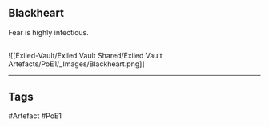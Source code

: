 ## Blackheart
Fear is highly infectious.
##
![[Exiled-Vault/Exiled Vault Shared/Exiled Vault Artefacts/PoE1/_Images/Blackheart.png]]

---
## Tags
#Artefact
#PoE1